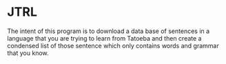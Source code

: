 # JTRL
The intent of this program is to download a data base of sentences in a language that you are trying to learn from Tatoeba and then create a condensed list of those sentence which only contains words and grammar that you know.
